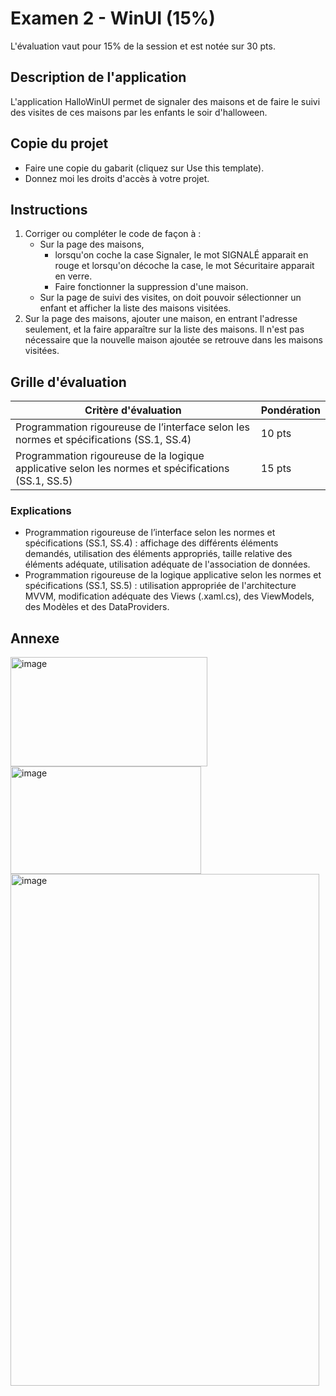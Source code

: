 

# Examen 2 - WinUI (15%)
L'évaluation vaut pour 15% de la session et est notée sur 30 pts.

## Description de l'application
L'application HalloWinUI permet de signaler des maisons et de faire le suivi des visites de ces maisons par les enfants le soir d'halloween.

## Copie du projet
- Faire une copie du gabarit (cliquez sur Use this template).
- Donnez moi les droits d'accès à votre projet.

## Instructions
1. Corriger ou compléter le code de façon à :
	- Sur la page des maisons, 
		- lorsqu'on coche la case Signaler, le mot SIGNALÉ apparait en rouge et lorsqu'on décoche la case, le mot Sécuritaire apparait en verre.
		- Faire fonctionner la suppression d'une maison.
	- Sur la page de suivi des visites, on doit pouvoir sélectionner un enfant et afficher la liste des maisons visitées.
2. Sur la page des maisons, ajouter une maison, en entrant l'adresse seulement, et la faire apparaître sur la liste des maisons. Il n'est pas nécessaire que la nouvelle maison ajoutée se retrouve dans les maisons visitées.


## Grille d'évaluation

| Critère d'évaluation                                                                               | Pondération |
| -------------------------------------------------------------------------------------------------- | ----------- |
| Programmation rigoureuse de l’interface selon les normes et spécifications (SS.1, SS.4)            | 10 pts      |
| Programmation rigoureuse de la logique applicative selon les normes et spécifications (SS.1, SS.5) | 15 pts      |

### Explications
- Programmation rigoureuse de l’interface selon les normes et spécifications (SS.1, SS.4) : affichage des différents éléments demandés, utilisation des éléments appropriés, taille relative des éléments adéquate, utilisation adéquate de l'association de données.
- Programmation rigoureuse de la logique applicative selon les normes et spécifications (SS.1, SS.5) : utilisation appropriée de l'architecture MVVM, modification adéquate des Views (.xaml.cs), des ViewModels, des Modèles et des DataProviders.

## Annexe
<img width="315" height="175" alt="image" src="https://github.com/user-attachments/assets/b00da997-d8ff-49e0-bb37-6ea664385bab" />

<img width="305" height="172" alt="image" src="https://github.com/user-attachments/assets/a6480b5e-81f7-4506-923b-f1f52a4e402f" />


<img width="494" height="819" alt="image" src="https://github.com/user-attachments/assets/fef2d064-08ff-4ffd-9c3d-9f935efa0017" />
